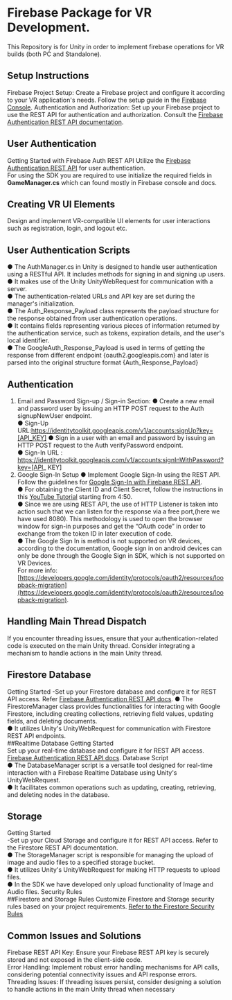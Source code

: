 # Firebase Package for VR Development.
This Repository is for Unity in order to implement firebase operations for VR builds (both PC and Standalone). 
## Setup Instructions
Firebase Project Setup: Create a Firebase project and configure it according to your VR
application's needs. Follow the setup guide in the [Firebase Console](https://console.firebase.google.com/).
Authentication and Authorization: Set up your Firebase project to use the REST API for
authentication and authorization. Consult the [Firebase Authentication REST API documentation](https://firebase.google.com/docs/reference/rest/auth).

## User Authentication
Getting Started with Firebase Auth REST API
Utilize the [Firebase Authentication REST API](https://firebase.google.com/docs/reference/rest/auth) for user authentication. <br>
For using the SDK you are required to use initialize the required fields in **GameManager.cs** which can found mostly in Firebase console and docs.
## Creating VR UI Elements
Design and implement VR-compatible UI elements for user interactions such as registration,
login, and logout etc.
## User Authentication Scripts
● The AuthManager.cs in Unity is designed to handle user authentication using a RESTful
API. It includes methods for signing in and signing up users.<br>
● It makes use of the Unity UnityWebRequest for communication with a server.<br>
● The authentication-related URLs and API key are set during the manager's initialization.<br>
● The Auth_Response_Payload class represents the payload structure for the response
obtained from user authentication operations.<br>
● It contains fields representing various pieces of information returned by the
authentication service, such as tokens, expiration details, and the user's local identifier.<br>
● The GoogleAuth_Response_Payload is used in terms of getting the response from
different endpoint {oauth2.googleapis.com} and later is parsed into the original structure
format {Auth_Response_Payload}<br>

## Authentication
1) Email and Password Sign-up / Sign-in Section:
● Create a new email and password user by issuing an HTTP POST request
to the Auth signupNewUser endpoint.<br>
● Sign-Up
URL:https://identitytoolkit.googleapis.com/v1/accounts:signUp?key=[API_KEY]
● Sign in a user with an email and password by issuing an HTTP POST
request to the Auth verifyPassword endpoint.<br>
● Sign-In URL :
https://identitytoolkit.googleapis.com/v1/accounts:signInWithPassword?key=[API_
KEY]<br>
2) Google Sign-In Setup
● Implement Google Sign-In using the REST API. Follow the guidelines for [Google
Sign-In with Firebase REST API](https://firebase.google.com/docs/reference/rest/auth#section-create-auth-provider).<br>
● For obtaining the Client ID and Client Secret, follow the instructions in this
[YouTube Tutorial](https://www.youtube.com/watch?v=FvJ2zWKshF4&list=PLH1EsavvpUovSzv5e_lWTnU54wwRUxYT4&index=19) starting from 4:50.<br>
● Since we are using REST API, the use of HTTP Listener is taken into action such
that we can listen for the response via a free port,(here we have used 8080). This
methodology is used to open the browser window for sign-in purposes and get
the “OAuth code” in order to exchange from the token ID in later execution of
code.<br>
● The Google Sign In is method is not supported on VR devices, according to the
documentation, Google sign in on android devices can only be done through the
Google Sign in SDK, which is not supported on VR Devices.<br>
For more info:
[https://developers.google.com/identity/protocols/oauth2/resources/loopback-migration](https://developers.google.com/identity/protocols/oauth2/resources/loopback-migration). <br>




## Handling Main Thread Dispatch
If you encounter threading issues, ensure that your authentication-related code is executed on
the main Unity thread. Consider integrating a mechanism to handle actions in the main Unity
thread.
## Firestore Database
Getting Started
-Set up your Firestore database and configure it for REST API access. Refer [Firebase Authentication REST API docs](https://firebase.google.com/docs/reference/rest/auth).
● The FirestoreManager class provides functionalities for interacting with Google Firestore,
including creating collections, retrieving field values, updating fields, and deleting
documents.<br>
● It utilizes Unity's UnityWebRequest for communication with Firestore REST API
endpoints.<br>
##Realtime Database
Getting Started<br>
Set up your real-time database and configure it for REST API access. [Firebase Authentication REST API docs](https://firebase.google.com/docs/reference/rest/database).
Database Script<br>
● The DatabaseManager script is a versatile tool designed for real-time interaction with a
Firebase Realtime Database using Unity's UnityWebRequest.<br>
● It facilitates common operations such as updating, creating, retrieving, and deleting
nodes in the database.<br>
## Storage
Getting Started<br>
-Set up your Cloud Storage and configure it for REST API access. Refer to the Firestore REST
API documentation.<br>
● The StorageManager script is responsible for managing the upload of image and audio
files to a specified storage bucket.<br>
● It utilizes Unity's UnityWebRequest for making HTTP requests to upload files.<br>
● In the SDK we have developed only upload functionality of Image and Audio files.
Security Rules<br>
##Firestore and Storage Rules
Customize Firestore and Storage security rules based on your project requirements. [Refer to
the Firestore Security Rules](https://firebase.google.com/docs/reference/rest/storage/rest)<br>
## Common Issues and Solutions<br>
Firebase REST API Key: Ensure your Firebase REST API key is securely stored and not
exposed in the client-side code.<br>
Error Handling: Implement robust error handling mechanisms for API calls, considering
potential connectivity issues and API response errors.<br>
Threading Issues: If threading issues persist, consider designing a solution to handle actions in
the main Unity thread when necessary<br>



